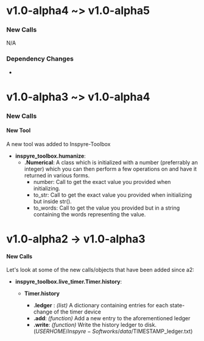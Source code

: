 v1.0-alpha4 ~> v1.0-alpha5
==========================

### New Calls

N/A

### Dependency Changes

*




v1.0-alpha3 ~> v1.0-alpha4
==========================

### New Calls

#### New Tool

A new tool was added to Inspyre-Toolbox

  * __inspyre_toolbox.humanize__:
    * __.Numerical__: A class which is initialized with a number (preferrably an integer) which you can then perform a few operations on and have it returned in various forms.
      * number: Call to get the exact value you provided when initializing.
      * to_str: Call to get the exact value you provided when initializing but inside str().
      * to_words: Call to get the value you provided but in a string containing the words representing the value.


v1.0-alpha2 -> v1.0-alpha3
==========================

#### New Calls
Let's look at some of the new calls/objects that have been added since a2:

  * __inspyre_toolbox.live_timer.Timer.history__:

      * __Timer.history__

          * __.ledger__ : _(list)_ A dictionary containing entries for
                                   each state-change of the timer device
          * __.add__: _(function)_ Add a new entry to the aforementioned
                                   ledger
          * __.write__: _(function)_ Write the history ledger to disk.
                                     ($USERHOME/Inspyre-Softworks/data/$TIMESTAMP_ledger.txt)
